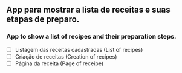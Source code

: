 ## App para mostrar a lista de receitas e suas etapas de preparo.
### App to show a list of recipes and their preparation steps.


- [ ] Listagem das receitas cadastradas (List of recipes)
- [ ] Criação de receitas (Creation of recipes) 
- [ ] Página da receita (Page of receipe)
